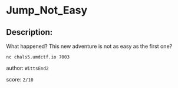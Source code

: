 
# Jump_Not_Easy
## Description:
What happened? This new adventure is not as easy as the first one?

`nc chals5.umdctf.io 7003`

author: `WittsEnd2`

score: `2/10`

